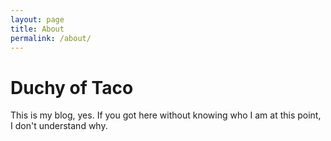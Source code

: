 ```yaml
---
layout: page
title: About
permalink: /about/
---
```


# Duchy of Taco

This is my blog, yes. If you got here without knowing who I am at this point, I don't understand why.